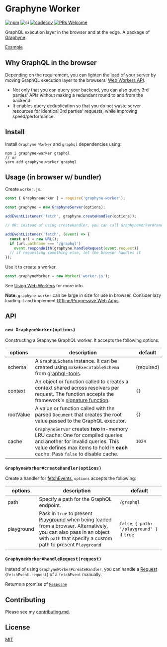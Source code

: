 # Graphyne Worker

[![npm](https://badgen.net/npm/v/graphyne-worker)](https://www.npmjs.com/package/graphyne-worker)
![ci](https://github.com/hoangvvo/graphyne/workflows/Test%20and%20coverage/badge.svg)
[![codecov](https://codecov.io/gh/hoangvvo/graphyne/branch/master/graph/badge.svg)](https://codecov.io/gh/hoangvvo/graphyne)
[![PRs Welcome](https://badgen.net/badge/PRs/welcome/ff5252)](/CONTRIBUTING.md)

GraphQL execution layer in the browser and at the edge. A package of [Graphyne](/).

[Example](/examples/graphyne-worker-simple)

## Why GraphQL in the browser

Depending on the requirement, you can lighten the load of your server by moving GraphQL execution layer to the browsers' [Web Workers API](https://developer.mozilla.org/en-US/docs/Web/API/Web_Workers_API).

- Not only that you can query your backend, you can also query 3rd parties' APIs without making a redundant round to and from the backend.
- It enables query deduplication so that you do not waste server resources for identical 3rd parties' requests, while improving speed/performance.

## Install

Install `Graphyne Worker` and `graphql` dependencies using:

```shell
npm i graphyne-worker graphql
// or
yarn add graphyne-worker graphql
```

## Usage (in browser w/ bundler)

Create `worker.js`.

```javascript
const { GraphyneWorker } = require('graphyne-worker');

const graphyne = new GraphyneServer(options);

addEventListener('fetch', graphyne.createHandler(options));

// OR: instead of using createHandler, you can call GraphyneWorker#handleRequest manually.

addEventListener('fetch', (event) => {
  const url = new URL();
  if (url.pathname === '/graphql')
    event.respondWith(graphyne.handleRequest(event.request))
  // if requesting something else, let the browser handles it
});
```

Use it to create a worker.

```javascript
const graphyneWorker = new Worker('worker.js');
```

See [Using Web Workers](https://developer.mozilla.org/en-US/docs/Web/API/Web_Workers_API/Using_web_workers) for more info.

**Note:** `graphyne-worker` can be large in size for use in browser. Consider lazy loading it and implement [Offline/Progressive Web Apps](https://web.dev/progressive-web-apps/).

## API

### `new GraphyneWorker(options)`

Constructing a Graphyne GraphQL worker. It accepts the following options:

| options | description | default |
|---------|-------------|---------|
| schema | A `GraphQLSchema` instance. It can be created using `makeExecutableSchema` from [graphql-tools](https://github.com/apollographql/graphql-tools). | (required) |
| context | An object or function called to creates a context shared across resolvers per request. The function accepts the framework's [signature function](#framework-specific-integration). | `{}` |
| rootValue | A value or function called with the parsed `Document` that creates the root value passed to the GraphQL executor. | `{}` |
| cache | `GraphyneServer` creates **two** in-memory LRU cache: One for compiled queries and another for invalid queries. This value defines max items to hold in **each** cache. Pass `false` to disable cache. | `1024` |

### `GraphyneWorker#createHandler(options)`

Create a handler for [fetchEvents](https://developer.mozilla.org/en-US/docs/Web/API/FetchEvent), `options` accepts the following:

| options | description | default |
|---------|-------------|---------|
| path | Specify a path for the GraphQL endpoint. | `/graphql` |
| playground | Pass in `true` to present [Playground](https://github.com/prisma-labs/graphql-playground) when being loaded from a browser. Alternatively, you can also pass in an object with `path` that specify a custom path to present `Playground` | `false`, `{ path: '/playground' }` if `true` |

### `GraphyneWorker#handleRequest(request)`

Instead of using `GraphyneWorker#createHandler`, you can handle a [Request](https://developer.mozilla.org/en-US/docs/Web/API/Request) (`fetchEvent.request`) of a `fetchEvent` manually.

Returns a promise of [`Resposne`](https://developer.mozilla.org/en-US/docs/Web/API/Response)

## Contributing

Please see my [contributing.md](/CONTRIBUTING.md).

## License

[MIT](/LICENSE)
